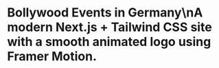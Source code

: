 # Bollywood Events in Germany\nA modern Next.js + Tailwind CSS site with a smooth animated logo using Framer Motion.